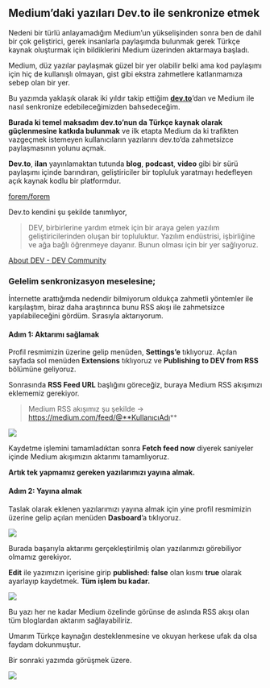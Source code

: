 ## Medium’daki yazıları Dev.to ile senkronize etmek

Nedeni bir türlü anlayamadığım Medium’un yükselişinden sonra ben de dahil bir çok geliştirici, gerek insanlarla paylaşımda bulunmak gerek Türkçe kaynak oluşturmak için bildiklerini Medium üzerinden aktarmaya başladı.

Medium, düz yazılar paylaşmak güzel bir yer olabilir belki ama kod paylaşımı için hiç de kullanışlı olmayan, gist gibi ekstra zahmetlere katlanmamıza sebep olan bir yer.

Bu yazımda yaklaşık olarak iki yıldır takip ettiğim [**dev.to**](https://dev.to/)’dan ve Medium ile nasıl senkronize edebileceğimizden bahsedeceğim.

**Burada ki temel maksadım dev.to’nun da Türkçe kaynak olarak güçlenmesine katkıda bulunmak** ve ilk etapta Medium da ki trafikten vazgeçmek istemeyen kullanıcıların yazılarını dev.to’da zahmetsizce paylaşmasının yolunu açmak.

**Dev.to**, **ilan** yayınlamaktan tutunda **blog**, **podcast**, **video** gibi bir sürü paylaşımı içinde barındıran, geliştiriciler bir topluluk yaratmayı hedefleyen açık kaynak kodlu bir platformdur.

[forem/forem](https://github.com/forem/forem)

Dev.to kendini şu şekilde tanımlıyor,

> DEV, birbirlerine yardım etmek için bir araya gelen yazılım geliştiricilerinden oluşan bir topluluktur. Yazılım endüstrisi, işbirliğine ve ağa bağlı öğrenmeye dayanır. Bunun olması için bir yer sağlıyoruz.

[About DEV - DEV Community](https://dev.to/about)

### Gelelim senkronizasyon meselesine;

İnternette arattığımda nedendir bilmiyorum oldukça zahmetli yöntemler ile karşılaştım, biraz daha araştırınca bunu RSS akışı ile zahmetsizce yapılabileceğini gördüm. Sırasıyla aktarıyorum.

#### **Adım 1: Aktarımı sağlamak**

Profil resmimizin üzerine gelip menüden, **Settings’e** tıklıyoruz. Açılan sayfada sol menüden **Extensions** tıklıyoruz ve **Publishing to DEV from RSS** bölümüne geliyoruz.

Sonrasında **RSS Feed URL** başlığını göreceğiz, buraya Medium RSS akışımızı eklememiz gerekiyor.

> Medium RSS akışımız şu şekilde -> https://medium.com/feed/@**KullanıcıAdı**

![](https://cdn.hashnode.com/res/hashnode/image/upload/v1647980504965/N9d_kE3xu.png)

Kaydetme işlemini tamamladıktan sonra **Fetch feed now** diyerek saniyeler içinde Medium akışımızın aktarımı tamamlıyoruz.

**Artık tek yapmamız gereken yazılarımızı yayına almak.**

#### Adım 2: Yayına almak

Taslak olarak eklenen yazılarımızı yayına almak için yine profil resmimizin üzerine gelip açılan menüden **Dasboard**’a tıklıyoruz.

![](https://cdn.hashnode.com/res/hashnode/image/upload/v1647980506203/heho88Hqs.png)

Burada başarıyla aktarımı gerçekleştirilmiş olan yazılarımızı görebiliyor olmamız gerekiyor.

**Edit** ile yazımızın içerisine girip **published: false** olan kısmı **true** olarak ayarlayıp kaydetmek. **Tüm işlem bu kadar.**

![](https://cdn.hashnode.com/res/hashnode/image/upload/v1647980507914/E1Hc_e413.png)

Bu yazı her ne kadar Medium özelinde görünse de aslında RSS akışı olan tüm bloglardan aktarım sağlayabiliriz.

Umarım Türkçe kaynağın desteklenmesine ve okuyan herkese ufak da olsa faydam dokunmuştur.

Bir sonraki yazımda görüşmek üzere.

![](https://cdn.hashnode.com/res/hashnode/image/upload/v1647980509418/B7J3rEJhu.gif)